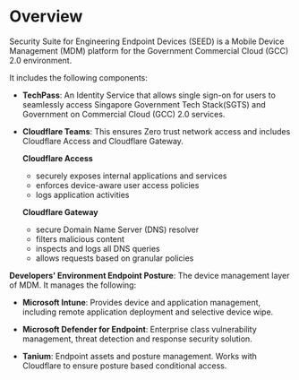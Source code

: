 # Overview

Security Suite for Engineering Endpoint Devices (SEED) is a Mobile Device Management (MDM) platform for the Government Commercial Cloud (GCC) 2.0 environment.  

It includes the following components:

- **TechPass**: An Identity Service that allows single sign-on for users to seamlessly access Singapore Government Tech Stack(SGTS) and Government on Commercial Cloud (GCC) 2.0 services.

- **Cloudflare Teams**:  This ensures Zero trust network access and includes Cloudflare Access and Cloudflare Gateway.

  **Cloudflare Access**  
	- securely exposes internal applications and services
	- enforces device-aware user access policies
	- logs application activities

  **Cloudflare Gateway**
  - secure Domain Name Server (DNS) resolver
  - filters malicious content
  - inspects and logs all DNS queries
  - allows requests based on granular policies

**Developers' Environment Endpoint Posture**: The device management layer of MDM. It manages the following:

- **Microsoft Intune**: Provides device and application management, including remote application deployment and selective device wipe.

- **Microsoft Defender for Endpoint**: Enterprise class vulnerability management, threat detection and response security solution.

- **Tanium**: Endpoint assets and posture management. Works with Cloudflare to ensure posture based conditional access.
